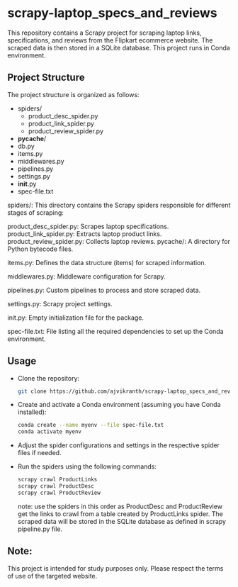 # scrapy-laptop_specs_and_reviews

This repository contains a Scrapy project for scraping laptop links, specifications, and reviews from the Flipkart ecommerce website. The scraped data is then stored in a SQLite database. This project runs in Conda environment.

## Project Structure

The project structure is organized as follows:

- spiders/
  - product_desc_spider.py
  - product_link_spider.py
  - product_review_spider.py
- __pycache__/
- db.py
- items.py
- middlewares.py
- pipelines.py
- settings.py
- __init__.py
- spec-file.txt
  
spiders/: This directory contains the Scrapy spiders responsible for different stages of scraping:

product_desc_spider.py: Scrapes laptop specifications.
product_link_spider.py: Extracts laptop product links.
product_review_spider.py: Collects laptop reviews.
pycache/: A directory for Python bytecode files.

items.py: Defines the data structure (items) for scraped information.

middlewares.py: Middleware configuration for Scrapy.

pipelines.py: Custom pipelines to process and store scraped data.

settings.py: Scrapy project settings.

init.py: Empty initialization file for the package.

spec-file.txt: File listing all the required dependencies to set up the Conda environment.

## Usage
- Clone the repository:
   ```bash
   git clone https://github.com/ajvikranth/scrapy-laptop_specs_and_reviews.git
   ```

- Create and activate a Conda environment (assuming you have Conda installed):
   ```bash
   conda create --name myenv --file spec-file.txt
   conda activate myenv
   ```
- Adjust the spider configurations and settings in the respective spider files if needed.
- Run the spiders using the following commands:
   ```bash
   scrapy crawl ProductLinks
   scrapy crawl ProductDesc
   scrapy crawl ProductReview

   ```
   note: use the spiders in this order as ProductDesc and ProductReview get the links to crawl from a table created by ProductLinks spider.
The scraped data will be stored in the SQLite database as defined in scrapy pipeline.py file.

## Note:
This project is intended for study purposes only. Please respect the terms of use of the targeted website.
  
